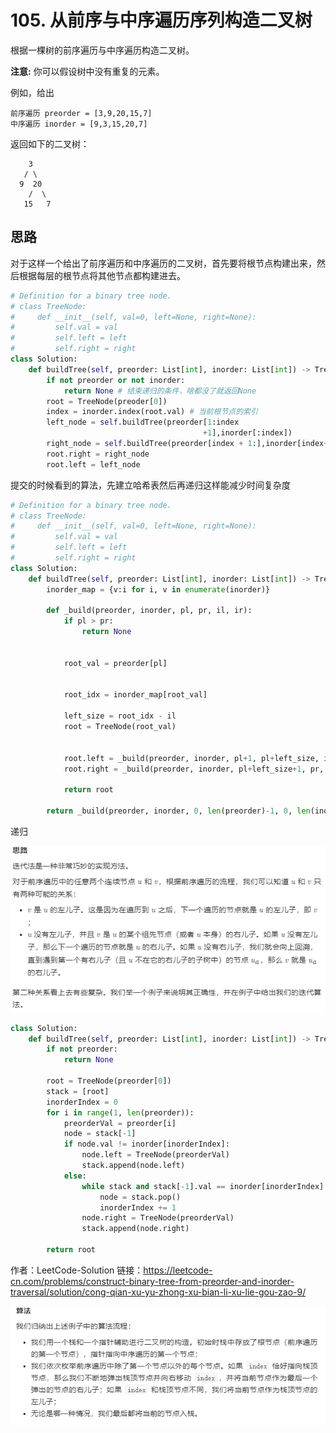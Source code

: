 # 105. 从前序与中序遍历序列构造二叉树

根据一棵树的前序遍历与中序遍历构造二叉树。

**注意:**
你可以假设树中没有重复的元素。

例如，给出
```
前序遍历 preorder = [3,9,20,15,7]
中序遍历 inorder = [9,3,15,20,7]
```
返回如下的二叉树：

```
    3
   / \
  9  20
    /  \
   15   7
```

## 思路

对于这样一个给出了前序遍历和中序遍历的二叉树，首先要将根节点构建出来，然后根据每层的根节点将其他节点都构建进去。

```python
# Definition for a binary tree node.
# class TreeNode:
#     def __init__(self, val=0, left=None, right=None):
#         self.val = val
#         self.left = left
#         self.right = right
class Solution:
    def buildTree(self, preorder: List[int], inorder: List[int]) -> TreeNode:
        if not preorder or not inorder:
            return None # 结束递归的条件，啥都没了就返回None
        root = TreeNode(preoder[0])
        index = inorder.index(root.val) # 当前根节点的索引
        left_node = self.buildTree(preorder[1:index 
                                           +1],inorder[:index])
        right_node = self.buildTree(preorder[index + 1:],inorder[index+1:])
        root.right = right_node
        root.left = left_node
```



提交的时候看到的算法，先建立哈希表然后再递归这样能减少时间复杂度

```python
# Definition for a binary tree node.
# class TreeNode:
#     def __init__(self, val=0, left=None, right=None):
#         self.val = val
#         self.left = left
#         self.right = right
class Solution:
    def buildTree(self, preorder: List[int], inorder: List[int]) -> TreeNode:
        inorder_map = {v:i for i, v in enumerate(inorder)}

        def _build(preorder, inorder, pl, pr, il, ir):
            if pl > pr:
                return None

           
            root_val = preorder[pl]


            root_idx = inorder_map[root_val]

            left_size = root_idx - il
            root = TreeNode(root_val)


            root.left = _build(preorder, inorder, pl+1, pl+left_size, il, root_idx-1)
            root.right = _build(preorder, inorder, pl+left_size+1, pr, root_idx+1, ir)

            return root
        
        return _build(preorder, inorder, 0, len(preorder)-1, 0, len(inorder)-1)
```

递归

![image-20210302212748909](../img/image-20210302212748909.png)



```python
class Solution:
    def buildTree(self, preorder: List[int], inorder: List[int]) -> TreeNode:
        if not preorder:
            return None

        root = TreeNode(preorder[0])
        stack = [root]
        inorderIndex = 0
        for i in range(1, len(preorder)):
            preorderVal = preorder[i]
            node = stack[-1]
            if node.val != inorder[inorderIndex]:
                node.left = TreeNode(preorderVal)
                stack.append(node.left)
            else:
                while stack and stack[-1].val == inorder[inorderIndex]:
                    node = stack.pop()
                    inorderIndex += 1
                node.right = TreeNode(preorderVal)
                stack.append(node.right)

        return root
```

作者：LeetCode-Solution
链接：https://leetcode-cn.com/problems/construct-binary-tree-from-preorder-and-inorder-traversal/solution/cong-qian-xu-yu-zhong-xu-bian-li-xu-lie-gou-zao-9/

![image-20210302213210268](../img/image-20210302213210268.png)

